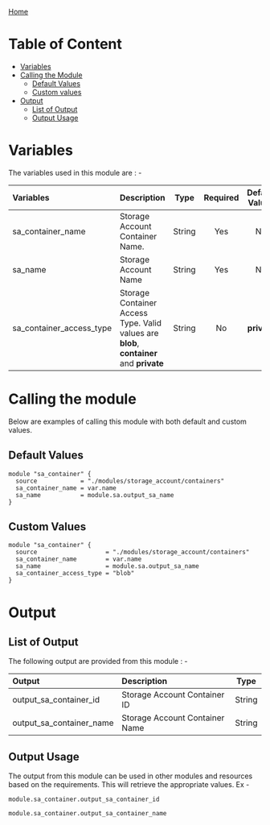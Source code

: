 [Home](../../../README.md)

# Table of Content

- [Variables](#variables)
- [Calling the Module](#calling-the-module)
    - [Default Values](#default-values)
    - [Custom values](#custom-values)
- [Output](#output)
    - [List of Output](#list-of-output)
    - [Output Usage](#output-usage)

# Variables

The variables used in this module are : -

| Variables | Description | Type | Required | Default Values |
|:----------|:------------|:----:|:--------:|:--------------:|
| sa_container_name | Storage Account Container Name. | String | Yes | NA |
| sa_name | Storage Account Name | String | Yes | NA |
| sa_container_access_type | Storage Container Access Type. Valid values are **blob**, **container** and **private** | String | No | **private** |

# Calling the module

Below are examples of calling this module with both default and custom values.

## Default Values

```
module "sa_container" {
  source            = "./modules/storage_account/containers"
  sa_container_name = var.name
  sa_name           = module.sa.output_sa_name
}
```

## Custom Values

```
module "sa_container" {
  source                   = "./modules/storage_account/containers"
  sa_container_name        = var.name
  sa_name                  = module.sa.output_sa_name
  sa_container_access_type = "blob"
}
```

# Output

## List of Output
The following output are provided from this module : -

| Output | Description | Type |
|:------ |:------------|:----:|
| output_sa_container_id | Storage Account Container ID | String |
| output_sa_container_name | Storage Account Container Name | String |

## Output Usage

The output from this module can be used in other modules and resources based on the requirements. This will retrieve the appropriate values. Ex -


```
module.sa_container.output_sa_container_id
```

```
module.sa_container.output_sa_container_name
```